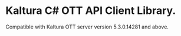 # Kaltura C# OTT API Client Library.
Compatible with Kaltura OTT server version 5.3.0.14281 and above.
